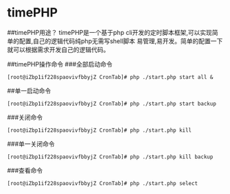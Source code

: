 # timePHP

##timePHP用途？
timePHP是一个基于php cli开发的定时脚本框架,可以实现简单的配置,自己的逻辑代码纯php无需写shell脚本
易管理,易开发。简单的配置一下就可以根据需求开发自己的逻辑代码。

##timePHP操作命令
###全部启动命令
```
[root@iZbp1if228spaovivfbbyjZ CronTab]# php ./start.php start all &
```
##单一启动命令
```
[root@iZbp1if228spaovivfbbyjZ CronTab]# php ./start.php start backup
```
###关闭命令
```
[root@iZbp1if228spaovivfbbyjZ CronTab]# php ./start.php kill
```
###单一关闭命令
```
[root@iZbp1if228spaovivfbbyjZ CronTab]# php ./start.php kill backup
```
###查看命令
```
[root@iZbp1if228spaovivfbbyjZ CronTab]# php ./start.php select
```
